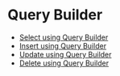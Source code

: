 # Query Builder

* [Select using Query Builder](/query-builder/select-query-builder/)
* [Insert using Query Builder](/query-builder/insert-query-builder/)
* [Update using Query Builder](/query-builder/update-query-builder/)
* [Delete using Query Builder](/query-builder/delete-query-builder/)